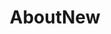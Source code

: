 ---
title: "AboutNew"
meta_title: ""
description: ""
menu:
  main:
    identifier: OverNew
    name: AboutNew
    title: AboutNew
    weight: 5
draft: false
_build:
  render: "never"
---